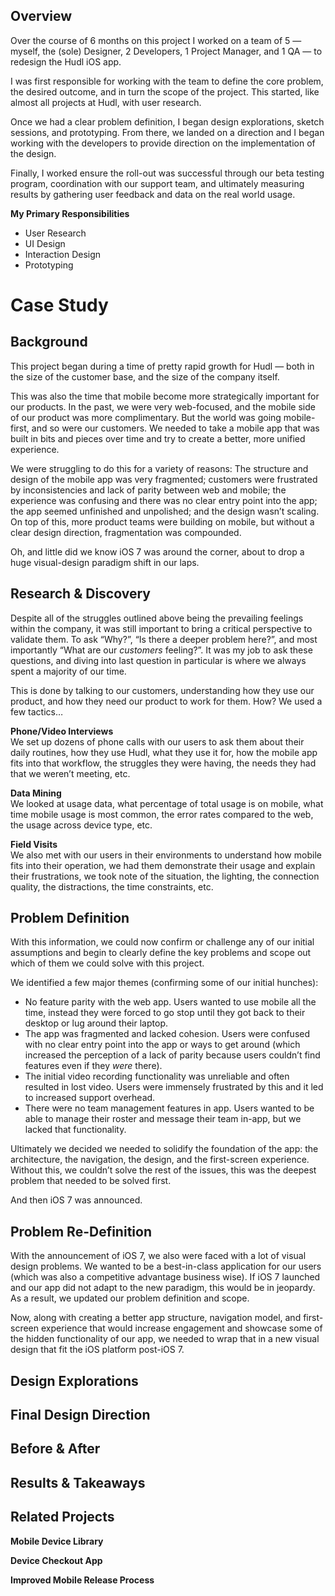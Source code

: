 ## Overview

Over the course of 6 months on this project I worked on a team of 5 — myself, the (sole) Designer, 2 Developers, 1 Project Manager, and 1 QA — to redesign the Hudl iOS app.

I was first responsible for working with the team to define the core problem, the desired outcome, and in turn the scope of the project. This started, like almost all projects at Hudl, with user research. 

Once we had a clear problem definition, I began design explorations, sketch sessions, and prototyping. From there, we landed on a direction and I began working with the developers to provide direction on the implementation of the design. 

Finally, I worked ensure the roll-out was successful through our beta testing program, coordination with our support team, and ultimately measuring results by gathering user feedback and data on the real world usage.

**My Primary Responsibilities**

- User Research
- UI Design
- Interaction Design
- Prototyping


# Case Study
## Background

This project began during a time of pretty rapid growth for Hudl — both in the size of the customer base, and the size of the company itself. 

This was also the time that mobile become more strategically important for our products. In the past, we were very web-focused, and the mobile side of our product was more complimentary. But the world was going mobile-first, and so were our customers. We needed to take a mobile app that was built in bits and pieces over time and try to create a better, more unified experience.

We were struggling to do this for a variety of reasons: The structure and design of the mobile app was very fragmented; customers were frustrated by inconsistencies and lack of parity between web and mobile; the experience was confusing and there was no clear entry point into the app; the app seemed unfinished and unpolished; and the design wasn’t scaling. On top of this, more product teams were building on mobile, but without a clear design direction, fragmentation was compounded.

Oh, and little did we know iOS 7 was around the corner, about to drop a huge visual-design paradigm shift in our laps.

## Research &amp; Discovery

Despite all of the struggles outlined above being the prevailing feelings within the company, it was still important to bring a critical perspective to validate them. To ask “Why?”,  “Is there a deeper problem here?”, and most importantly “What are our *customers* feeling?”. It was my job to ask these questions, and diving into last question in particular is where we always spent a majority of our time.

This is done by talking to our customers, understanding how they use our product, and how they need our product to work for them. How? We used a few tactics…

**Phone/Video Interviews**  
We set up dozens of phone calls with our users to ask them about their daily routines, how they use Hudl, what they use it for, how the mobile app fits into that workflow, the struggles they were having, the needs they had that we weren’t meeting, etc.

**Data Mining**  
We looked at usage data, what percentage of total usage is on mobile, what time mobile usage is most common, the error rates compared to the web, the usage across device type, etc.

**Field Visits**  
We also met with our users in their environments to understand how mobile fits into their operation, we had them demonstrate their usage and explain their frustrations, we took note of the situation, the lighting, the connection quality, the distractions, the time constraints, etc.

## Problem Definition

With this information, we could now confirm or challenge any of our initial assumptions and begin to clearly define the key problems and scope out which of them we could solve with this project. 

We identified a few major themes (confirming some of our initial hunches):

- No feature parity with the web app. Users wanted to use mobile all the time, instead they were forced to go stop until they got back to their desktop or lug around their laptop.
- The app was fragmented and lacked cohesion. Users were confused with no clear entry point into the app or ways to get around (which increased the perception of a lack of parity because users couldn’t find features even if they *were* there).
- The initial video recording functionality was unreliable and often resulted in lost video. Users were immensely frustrated by this and it led to increased support overhead.
- There were no team management features in app. Users wanted to be able to manage their roster and message their team in-app, but we lacked that functionality.

Ultimately we decided we needed to solidify the foundation of the app: the architecture, the navigation, the design, and the first-screen experience. Without this, we couldn’t solve the rest of the issues, this was the deepest problem that needed to be solved first.

And then iOS 7 was announced.

## Problem Re-Definition

With the announcement of iOS 7, we also were faced with a lot of visual design problems. We wanted to be a best-in-class application for our users (which was also a competitive advantage business wise). If iOS 7 launched and our app did not adapt to the new paradigm, this would be in jeopardy. As a result, we updated our problem definition and scope.

Now, along with creating a better app structure, navigation model, and first-screen experience that would increase engagement and showcase some of the hidden functionality of our app, we needed to wrap that in a new visual design that fit the iOS platform post-iOS 7.

## Design Explorations
## Final Design Direction
## Before & After
## Results & Takeaways
## Related Projects

**Mobile Device Library**

**Device Checkout App**

**Improved Mobile Release Process**